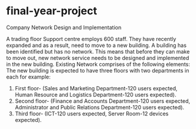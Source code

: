 # final-year-project
Company Network Design and Implementation

A trading floor Support centre employs 600 staff. They have recently expanded and as a result, need to move to a new building. A building has been identified but has no network. This means that before they can make to move out, new network service needs to be designed and implemented in the new building. Existing Network comprises of the following elements: The new building is expected to have three floors with two departments in each for example:

1. First floor- (Sales and Marketing Department-120 users expected, Human Resource and Logistics Department-120 users expected).
2. Second floor- (Finance and Accounts Department-120 users expected, Administrator and Public Relations Department-120 users expected).
3. Third floor- (ICT-120 users expected, Server Room-12 devices expected).
